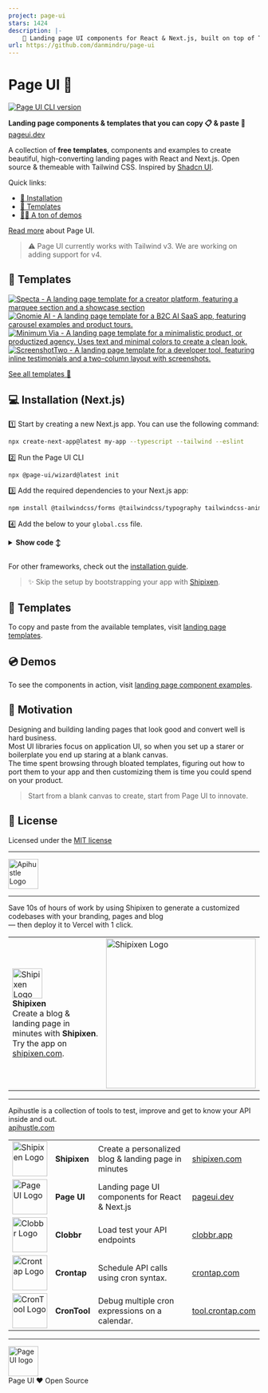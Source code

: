```yaml
---
project: page-ui
stars: 1424
description: |-
    📃 Landing page UI components for React & Next.js, built on top of TailwindCSS
url: https://github.com/danmindru/page-ui
---
```


# Page UI 📃

[![Page UI CLI version](https://img.shields.io/npm/v/@page-ui/wizard?label=cli&style=flat)](https://github.com/danmindru/page-ui/tree/master/packages/cli)

**Landing page components & templates that you can copy 📋 & paste 🍝**<br/>
[pageui.dev](https://pageui.dev)

A collection of **free templates**, components and examples to create beautiful,
high-converting landing pages with React and Next.js. Open source & themeable
with Tailwind CSS. Inspired by [Shadcn UI](https://ui.shadcn.com/).

Quick links:
- [📀 Installation](https://pageui.shipixen.com/docs/installation)
- [📄 Templates](https://shipixen.com/demo/landing-page-templates)
- [👩‍💻 A ton of demos](https://shipixen.com/demo/landing-page-component-examples)

[Read more](https://pageui.dev/docs/introduction) about Page UI.

> ⚠️ Page UI currently works with Tailwind v3. We are working on adding support for v4.

## 🎨 Templates

[![Specta - A landing page template for a creator platform, featuring a marquee section and a showcase section](https://github.com/user-attachments/assets/e2cc026a-70eb-4b07-a20a-3b2128b90056)](https://shipixen.com/demo/landing-page-templates/template/specta)
[![Gnomie AI - A landing page template for a B2C AI SaaS app, featuring carousel examples and product tours.](https://github.com/user-attachments/assets/a20b5c40-1955-48c4-b5f0-b8e3f47d3e9f)](https://shipixen.com/demo/landing-page-templates/template/gnomie-ai)
[![Minimum Via - A landing page template for a minimalistic product, or productized agency. Uses text and minimal colors to create a clean look.](https://github.com/user-attachments/assets/b654b414-d1c8-492f-92c6-9c798e28a207)](https://shipixen.com/demo/landing-page-templates/template/minimum-via)
[![ScreenshotTwo - A landing page template for a developer tool, featuring inline testimonials and a two-column layout with screenshots.](https://github.com/user-attachments/assets/6a778633-14de-455c-b5bf-8163929057ff)](https://shipixen.com/demo/landing-page-templates/template/screenshot-two)

[See all templates 👀](https://shipixen.com/demo/landing-page-templates) <br/>

## 💻 Installation (Next.js)

1️⃣ Start by creating a new Next.js app. You can use the following command:

```bash
npx create-next-app@latest my-app --typescript --tailwind --eslint
```

2️⃣ Run the Page UI CLI

```bash
npx @page-ui/wizard@latest init
```

3️⃣ Add the required dependencies to your Next.js app:

```bash
npm install @tailwindcss/forms @tailwindcss/typography tailwindcss-animate class-variance-authority clsx tailwind-merge lucide-react @radix-ui/react-accordion
```

4️⃣ Add the below to your `global.css` file.

<details>
<summary><b>Show code ↕️</b></summary>

```css
@layer base {
  :root {
    --hard-shadow: 0px 29px 52px 0px rgba(0, 0, 0, 0.4),
      22px 25px 16px 0px rgba(0, 0, 0, 0.2);
    --hard-shadow-left: 0px 29px 52px 0px rgba(0, 0, 0, 0.4),
      -22px 25px 16px 0px rgba(0, 0, 0, 0.2);
    /* If you use Shadcn UI already, you should already have these variables defined */
    --background: 0 0% 100%;
    --foreground: 240 10% 3.9%;
    --card: 0 0% 100%;
    --card-foreground: 240 10% 3.9%;
    --popover: 0 0% 100%;
    --popover-foreground: 240 10% 3.9%;
    --primary-foreground: 355.7 100% 97.3%;
    --secondary: 240 4.8% 95.9%;
    --secondary-foreground: 240 5.9% 10%;
    --muted: 240 4.8% 95.9%;
    --muted-foreground: 240 3.8% 46.1%;
    --accent: 240 4.8% 95.9%;
    --accent-foreground: 240 5.9% 10%;
    --destructive: 0 84.2% 60.2%;
    --destructive-foreground: 0 0% 98%;
    --border: 240 5.9% 90%;
    --input: 240 5.9% 90%;
    --radius: 0.5rem;
  }

  .dark {
    /* If you use Shadcn UI already, you can skip this block. */
    --background: 20 14.3% 4.1%;
    --foreground: 0 0% 95%;
    --card: 24 9.8% 10%;
    --card-foreground: 0 0% 95%;
    --popover: 0 0% 9%;
    --popover-foreground: 0 0% 95%;
    --primary-foreground: 144.9 80.4% 10%;
    --secondary: 240 3.7% 15.9%;
    --secondary-foreground: 0 0% 98%;
    --muted: 0 0% 15%;
    --muted-foreground: 240 5% 64.9%;
    --accent: 12 6.5% 15.1%;
    --accent-foreground: 0 0% 98%;
    --destructive: 0 62.8% 30.6%;
    --destructive-foreground: 0 85.7% 97.3%;
    --border: 240 3.7% 15.9%;
    --input: 240 3.7% 15.9%;
  }

  *,
  ::before,
  ::after {
    @apply border-gray-100 dark:border-neutral-800;
  }

  * {
    @apply font-sans;
  }

  h1,
  h2,
  h3,
  h4,
  h5,
  h6 {
    @apply font-semibold font-display;
  }
}

@layer utilities {
  .text-balance {
    text-wrap: balance;
  }

  /**
   * Perspective (used for images etc.)
   */
  .perspective-none {
    transform: none;
  }

  .perspective-left {
    box-shadow: var(--hard-shadow);
    transform: perspective(400em) rotateY(-15deg) rotateX(6deg)
      skew(-8deg, 4deg) translate3d(-4%, -2%, 0) scale(0.8);
  }

  .perspective-right {
    box-shadow: var(--hard-shadow-left);
    transform: perspective(400em) rotateY(15deg) rotateX(6deg) skew(8deg, -4deg)
      translate3d(4%, -2%, 0) scale(0.8);
  }

  .perspective-bottom {
    box-shadow: var(--hard-shadow);
    transform: translateY(-4%) perspective(400em) rotateX(18deg) scale(0.9);
  }

  .perspective-bottom-lg {
    box-shadow: var(--hard-shadow);
    transform: perspective(400em) translate3d(0, -6%, 0) rotateX(34deg)
      scale(0.8);
  }

  .perspective-paper {
    box-shadow: var(--hard-shadow);
    transform: rotateX(40deg) rotate(40deg) scale(0.8);
  }

  .perspective-paper-left {
    box-shadow: var(--hard-shadow-left);
    transform: rotateX(40deg) rotate(-40deg) scale(0.8);
  }

  /**
   * Custom shadows
   */
  .hard-shadow {
    box-shadow: var(--hard-shadow);
  }

  .hard-shadow-left {
    box-shadow: var(--hard-shadow-left);
  }

  /**
   * Container utilities
   */
  .container-narrow {
    @apply max-w-4xl;
  }

  .container-wide {
    @apply xl:max-w-6xl;
  }

  .container-ultrawide {
    @apply xl:max-w-7xl;
  }
}
```

</details>

<br/>

For other frameworks, check out the [installation guide](https://pageui.dev/docs/installation).

> ✨ Skip the setup by bootstrapping your app with [Shipixen](https://shipixen.com).

## 🎨 Templates
To copy and paste from the available templates, visit [landing page templates](https://shipixen.com/demo/landing-page-templates).

## 💿 Demos
To see the components in action, visit [landing page component examples](https://shipixen.com/demo/landing-page-component-examples).

## 💪 Motivation

Designing and building landing pages that look good and convert well is hard business.<br/>
Most UI libraries focus on application UI, so when you set up a starer or boilerplate you end up staring at a blank canvas.<br/>
The time spent browsing through bloated templates, figuring out how to port them to your app and then customizing them is time you could spend on your product.

> Start from a blank canvas to create, start from Page UI to innovate.

## 📝 License
Licensed under the [MIT license](https://github.com/danmindru/page-ui/blob/main/LICENSE.md)

-----------------

<a href="https://apihustle.com" target="_blank">
  <img height="60px" src="https://user-images.githubusercontent.com/1515742/215217833-c07183d2-f688-4d1c-86ea-329f3b28f81c.svg" alt="Apihustle Logo" />
</a>

-----------------

Save 10s of hours of work by using Shipixen to generate a customized codebases with your branding, pages and blog <br/>
― then deploy it to Vercel with 1 click.

| | |
| :- | :- |
| <a href="https://shipixen.com" target="_blank"><img height="60px" src="https://user-images.githubusercontent.com/1515742/281071510-d5c0095d-d336-4857-ad80-d18cf65f4acb.png" alt="Shipixen Logo" /></a> <br/> <b>Shipixen</b> <br/> Create a blog & landing page in minutes with <b>Shipixen</b>. <br/> Try the app on <a href="https://shipixen.com">shipixen.com</a>. | <a href="https://shipixen.com" target="_blank"><img width="300px" src="https://user-images.githubusercontent.com/1515742/281077548-57b24773-3c2a-4e89-b088-cc3945d7037b.png" alt="Shipixen Logo" /></a> |

-----------------

Apihustle is a collection of tools to test, improve and get to know your API inside and out. <br/>
[apihustle.com](https://apihustle.com) <br/>

|                                                                                                                                                                                                   |              |                                                      |                                              |
| :------------------------------------------------------------------------------------------------------------------------------------------------------------------------------------------------ | :----------- | :--------------------------------------------------- | :------------------------------------------- |
| <a href="https://shipixen.com" target="_blank"><img height="70px" src="https://github.com/apihustle/apihustle/assets/1515742/3af97560-d774-4149-96c5-65d3cc530a5a" alt="Shipixen Logo" /></a>     | **Shipixen** | Create a personalized blog & landing page in minutes | [shipixen.com](https://shipixen.com)         |
| <a href="https://pageui.dev" target="_blank"><img height="70px" src="https://github.com/apihustle/apihustle/assets/1515742/953cc5ab-bbf4-4a19-9b16-c74d218b63b4" alt="Page UI Logo" /></a>        | **Page UI**  | Landing page UI components for React & Next.js       | [pageui.dev](https://pageui.dev)             |
| <a href="https://clobbr.app" target="_blank"><img height="70px" src="https://github.com/apihustle/apihustle/assets/1515742/50c11d46-a025-40fd-b154-0a5984556f6e" alt="Clobbr Logo" /></a>         | **Clobbr**   | Load test your API endpoints | [clobbr.app](https://clobbr.app)             |
| <a href="https://crontap.com" target="_blank"><img height="70px" src="https://github.com/apihustle/apihustle/assets/1515742/fe1aac71-b663-4f8e-a225-0c47b2eee14d" alt="Crontap Logo" /></a>       | **Crontap**  | Schedule API calls using cron syntax.                | [crontap.com](https://crontap.com)           |
| <a href="https://tool.crontap.com" target="_blank"><img height="70px" src="https://github.com/apihustle/apihustle/assets/1515742/713ff923-b03c-43ec-9cfd-75e542d0f5c4" alt="CronTool Logo" /></a> | **CronTool** | Debug multiple cron expressions on a calendar.       | [tool.crontap.com](https://tool.crontap.com) |

-----------------

<img height="60px" src="https://github.com/danmindru/page-ui/assets/1515742/30259ef0-6085-401d-ab24-e9d1f9b5fc05" alt="Page UI logo" /> <br/>
Page UI ❤️ Open Source

